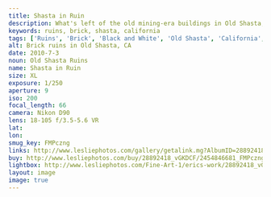 ```yaml
---
title: Shasta in Ruin
description: What's left of the old mining-era buildings in Old Shasta, CA
keywords: ruins, brick, shasta, california
tags: ['Ruins', 'Brick', 'Black and White', 'Old Shasta', 'California', 'Architecture']
alt: Brick ruins in Old Shasta, CA
date: 2010-7-3
noun: Old Shasta Ruins
name: Shasta in Ruin
size: XL
exposure: 1/250
aperture: 9
iso: 200
focal_length: 66
camera: Nikon D90
lens: 18-105 f/3.5-5.6 VR
lat: 
lon: 
smug_key: FMPczng
links: http://www.lesliephotos.com/gallery/getalink.mg?AlbumID=28892418&AlbumKey=vGKDCF&ImageID=2454846681&ImageKey=FMPczng&how=forum&Page=1
buy: http://www.lesliephotos.com/buy/28892418_vGKDCF/2454846681_FMPczng/
lightbox: http://www.lesliephotos.com/Fine-Art-1/erics-work/28892418_vGKDCF#!i=2454846681&k=FMPczng&lb=1&s=A
layout: image
image: true
---
```

